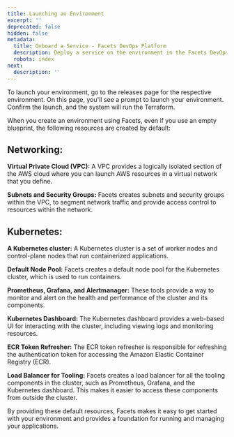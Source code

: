 ```yaml
---
title: Launching an Environment
excerpt: ''
deprecated: false
hidden: false
metadata:
  title: Onboard a Service - Facets DevOps Platform
  description: Deploy a service on the environment in the Facets DevOps Platform
  robots: index
next:
  description: ''
---
```

To launch your environment, go to the releases page for the respective environment. On this page, you'll see a prompt to launch your environment. Confirm the launch, and the system will run the Terraform.

When you create an environment using Facets, even if you use an empty blueprint, the following resources are created by default:

## Networking:

**Virtual Private Cloud (VPC):** A VPC provides a logically isolated section of the AWS cloud where you can launch AWS resources in a virtual network that you define.

**Subnets and Security Groups:** Facets creates subnets and security groups within the VPC, to segment network traffic and provide access control to resources within the network.

## Kubernetes:

**A Kubernetes cluster:** A Kubernetes cluster is a set of worker nodes and control-plane nodes that run containerized applications.

**Default Node Pool:** Facets creates a default node pool for the Kubernetes cluster, which is used to run containers.

**Prometheus, Grafana, and Alertmanager:** These tools provide a way to monitor and alert on the health and performance of the cluster and its components.

**Kubernetes Dashboard:** The Kubernetes dashboard provides a web-based UI for interacting with the cluster, including viewing logs and monitoring resources.

**ECR Token Refresher:** The ECR token refresher is responsible for refreshing the authentication token for accessing the Amazon Elastic Container Registry (ECR).

**Load Balancer for Tooling:** Facets creates a load balancer for all the tooling components in the cluster, such as Prometheus, Grafana, and the Kubernetes dashboard. This makes it easier to access these components from outside the cluster.

By providing these default resources, Facets makes it easy to get started with your environment and provides a foundation for running and managing your applications.
